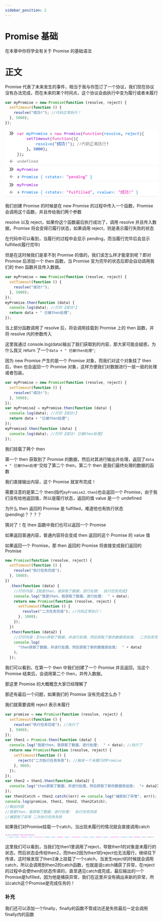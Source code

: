 ```yaml
---
sidebar_position: 2
---
```


# Promise 基础

在本章中你将学会有关于 Promise 的基础语法

# 正文

Promise 代表了未来发生的事件，相当于我与你签订了一个协议，我们现在协议没有办法完成，而在未来的某个时间点，这个协议会由执行中变为履行或者未履行

```js
var myPromise = new Promise(function (resolve, reject) {
  setTimeout(function () {
    resolve("成功!"); //代码正常执行！
  }, 5000);
});
```

![](imgs/02/01.png)

我们创建 Promise 的时候是在 new Promise 的过程中传入一个函数，Promise 会调用这个函数，并且传给我们两个参数

resolve 以及 reject，如果你这个函数最后执行成功了，调用 resolve 并且传入数据，Promise 将会变得已履行状态，如果调用 reject，则是表示履行失败的状态

在代码中可以看到，当履行的过程中会显示 pending，而当履行完毕后会显示 fulfilled(履行完毕)

但是在这时候我们是拿不到 Promise 的值的，我们该怎么样才能拿到呢？即对 Promise 后添加一个 then 函数，当 Promise 变为完毕的状态后即会自动调用我们的 then 函数并且传入数据。

```js
var myPromise = new Promise(function (resolve, reject) {
  setTimeout(function () {
    resolve("成功!");
  }, 5000);
});
myPromise.then(function (data) {
  console.log(data); //打印【成功!】
  return data + " 已被then处理";
});
```

当上部分函数调用了 resolve 后，将会调用挂载到 Promise 上的 then 函数，并将 resolve 内的参数传入

这里我通过 console.log(data)输出了我们获取到的内容，那大家可能会疑惑，为什么我又 return 了一个`data + " 已被then处理"`;

因为 new Promise 产生的是一个 Promise 对象，而我们对这个对象挂了 then 后，then 也会返回一个 Promise 对象，这样方便我们对数据进行一层一层的处理或者包装。

```js
var myPromise = new Promise(function (resolve, reject) {
  setTimeout(function () {
    resolve("成功!");
  }, 5000);
});
var myPromise2 = myPromise.then(function (data) {
  console.log(data); //打印【成功!】
  return data + "已被then处理";
});
myPromise2.then(function (data) {
  console.log(data); //打印【成功! 已被then处理】
});
```

我们挂载了两个 then

第一个 then 获取到了 Promise 的数据，然后对其进行输出并处理，返回了`data + " 已被then处理"`交给了第二个 then，第二个 then 是我们最终处理的数据的函数

我们直接输出内容，这个 Promise 就宣布完成！

需要注意的是第二个 then(指代`myPromise2.then`)也会返回一个 Promise，由于我们没有给他返回值，所以是履行状态，返回的值 value 是一个 undefined

为什么 then 返回的 Promise 是 fulfilled，难道他也有执行状态(pending)？？？？

猜对了！在 then 函数中我们也可以返回一个 Promise

如果返回普通内容，普通内容将会变成 then 返回的这个 Promise 的 value 值

如果返回一个 Promise，那 then 返回的 Promise 将直接变成我们返回的 Promise

```js
new Promise(function (resolve, reject) {
  setTimeout(function () {
    resolve("执行任务完成");
  }, 5000);
})
  .then(function (data) {
    //打印内容：【我是then，我获取了数据，进行处理:  执行任务完成】
    console.log("我是then，我获取了数据，进行处理:  " + data);
    return new Promise(function (resolve, reject) {
      setTimeout(function () {
        resolve("二次任务完成"); //代码正常执行！
      }, 1000);
    });
  })
  .then(function (data2) {
    //打印内容：【then获取了数据，并进行处理，然后获取了新的数据丢给我:  二次任务完成】
    console.log(
      "then获取了数据，并进行处理，然后获取了新的数据丢给我:  " + data2
    );
  });
```

我们可以看到，在第一个 then 中我们创建了一个 Promise 并且返回，当这个 Promise 结束后，会调用第二个 then，并传入数据。

那这里 Promise 的大概概念大家已经理解了

那还有最后一个问题，如果我们的 Promise 没有完成怎么办？

我们就需要调用 reject 表示未履行

```js
var promise = new Promise(function (resolve, reject) {
  setTimeout(function () {
    resolve("执行任务完成"); //执行了
  }, 5000);
});
var then1 = Promise.then(function (data) {
  console.log("我是then，我获取了数据，进行处理:  " + data); //执行了
  return new Promise(function (resolve, reject) {
    setTimeout(function () {
      reject("二次执行任务失败"); //触发一个未履行的Promise
    }, 000);
  });
});
var then2 = then1.then(function (data2) {
  console.log("then获取了数据，并进行处理，然后获取了新的数据丢给我:  "+ data2); //因为未履行，所以then无法执行
});
var then2Catch = then2.catch((err) => console.log("捕获到了异常", err)); //因为未履行，所以触发了异常捕获
console.log(promise, then1, then2, then2Catch);
//输出内容
//我是then，我获取了数据，进行处理:  执行任务完成
//捕获到了异常 二次执行任务失败
```

如果我们对Promise挂载一个catch，当出现未履行的情况就会直接调用catch

![](imgs/02/02.png)

这里我们可以看到，当我们在then1里调用了reject，导致then1的对象是未履行的状态，然后状态会传给then2，而then2因为then1的reject也无法履行，继续往下传递，这时候发现了then2身上挂载了一个catch，当发生reject的时候就会调用catch，所以会调用到then2的catch函数，也就是说catch捕获了异常，在reject的过程中会使then的状态传递的，直至遇见catch或完成，最后输出的一个Promise是fufilled，因为他是捕获异常，我们在这里并没有搞出来新的异常，所以catch这个Promise是完成任务的！

### 补充

我们还可以添加一个finally，finally的函数不管成功还是失败最后一定会调用finally内的函数


